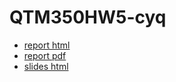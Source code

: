 # QTM350HW5-cyq

- [report html](https://yunqingivychen.github.io/QTM350HW5-cyq/QTM350HW5.html)
- [report pdf](https://yunqingivychen.github.io/QTM350HW5-cyq/QTM350HW5.pdf)
- [slides html](https://yunqingivychen.github.io/QTM350HW5-cyq/QTM350HW5slides.html)
